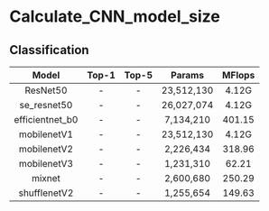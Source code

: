 # Calculate_CNN_model_size

## Classification

|   Model   |   Top-1   |   Top-5   |   Params   |   MFlops   | 
|  :-----:  |  :-----:  |  :-----:  |  :------:  |  :-----:  |
| ResNet50  |     -     |     -     | 23,512,130 |   4.12G   |
| se_resnet50  |     -     |     -     | 26,027,074 |   4.12G   |
| efficientnet_b0  |     -     |     -     | 7,134,210 |   401.15   |
| mobilenetV1  |     -     |     -     | 23,512,130 |   4.12G   |
| mobilenetV2  |     -     |     -     | 2,226,434 |   318.96   |
| mobilenetV3  |     -     |     -     | 1,231,310 |   62.21   |
| mixnet  |     -     |     -     | 2,600,680 |   250.29   |
| shufflenetV2  |     -     |     -     | 1,255,654 |   149.63   |

